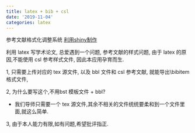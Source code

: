 ```yaml
---
title: latex + bib + csl
date: '2019-11-04'
categories: latex
---
```





参考文献格式化调整系统 [利用shiny制作](https://zoushucai.shinyapps.io/shiny_cankaowenxian/)

利用 latex 写学术论文, 总爱遇到一个问题, 参考文献的样式问题, 由于 latex 的原因,不能使用 csl 参考样式文件, 因此本应用孕育而生.

1, 只需要上传对应的 tex 源文件, 以及 bbl 文件和 csl 参考文献, 就能导出\bibitem 格式文件,

2, 为什么要写这个,不用bst 模板文件 + bbl?

- 我们导师只需要一个 tex 源文件,其余不相关的文件统统要柔和到一个文件里面,就这么简单.

3, 由于本人能力有限,如有问题,希望批评指正.
